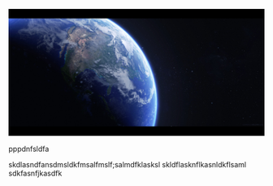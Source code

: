 <p align="center">
  <img height="250" width=100% src="./portada.jpg" />
</p>

pppdnfsldfa

skdlasndfansdmsldkfmsalfmslf;salmdfklasksl
skldflasknflkasnldkflsaml
sdkfasnfjkasdfk
